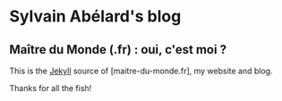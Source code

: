 # Sylvain Abélard's blog
## Maître du Monde (.fr) : oui, c'est moi ?

This is the [Jekyll](http://jekyllrb.com/) source of [maitre-du-monde.fr], my website and blog.

Thanks for all the fish!

